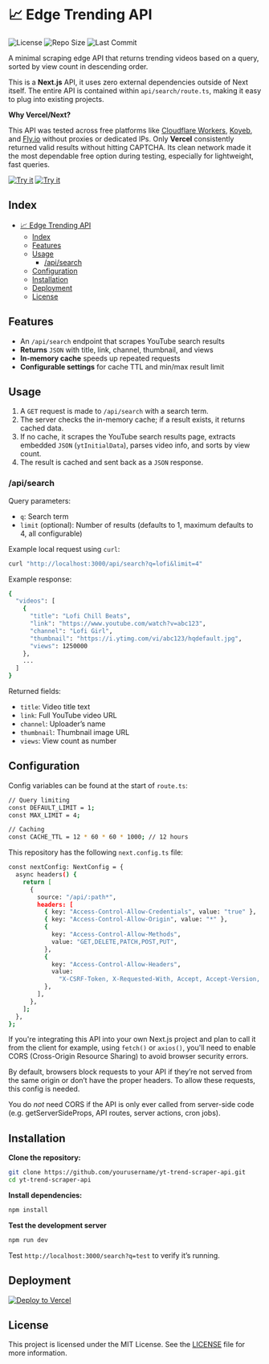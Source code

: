 # 📈 Edge Trending API

![License](https://img.shields.io/github/license/sebilune/yt-trend-scraper-api)
![Repo Size](https://img.shields.io/github/repo-size/sebilune/yt-trend-scraper-api)
![Last Commit](https://img.shields.io/github/last-commit/sebilune/yt-trend-scraper-api)

A minimal scraping edge API that returns trending videos based on a query, sorted by view count in descending order.

This is a **Next.js** API, it uses zero external dependencies outside of Next itself. The entire API is contained within `api/search/route.ts`, making it easy to plug into existing projects.

**Why Vercel/Next?**

This API was tested across free platforms like [Cloudflare Workers](https://workers.cloudflare.com/), [Koyeb](https://koyeb.com/), and [Fly.io](https://fly.io/) without proxies or dedicated IPs. Only **Vercel** consistently returned valid results without hitting CAPTCHA. Its clean network made it the most dependable free option during testing, especially for lightweight, fast queries.

[![Try it](https://img.shields.io/badge/try--it-hoppscotch-blue?style=for-the-badge&logo=hoppscotch)](https://hopp.sh/r/wleDtjiCycfg)
[![Try it](https://img.shields.io/badge/try--it-postman-orange?style=for-the-badge&logo=postman)](https://www.postman.com/sebi-51246/scraper-demo/request/z7wfc4d/youtube-trending-api)

## Index

- [📈 Edge Trending API](#-edge-trending-api)
  - [Index](#index)
  - [Features](#features)
  - [Usage](#usage)
    - [/api/search](#apisearch)
  - [Configuration](#configuration)
  - [Installation](#installation)
  - [Deployment](#deployment)
  - [License](#license)

## Features

- An `/api/search` endpoint that scrapes YouTube search results
- **Returns** `JSON` with title, link, channel, thumbnail, and views
- **In-memory cache** speeds up repeated requests
- **Configurable settings** for cache TTL and min/max result limit

## Usage

1. A `GET` request is made to `/api/search` with a search term.
2. The server checks the in-memory cache; if a result exists, it returns cached data.
3. If no cache, it scrapes the YouTube search results page, extracts embedded `JSON` (`ytInitialData`), parses video info, and sorts by view count.
4. The result is cached and sent back as a `JSON` response.

### /api/search

Query parameters:

- `q`: Search term
- `limit` (optional): Number of results (defaults to 1, maximum defaults to 4, all configurable)

Example local request using `curl`:

```bash
curl "http://localhost:3000/api/search?q=lofi&limit=4"
```

Example response:

```bash
{
  "videos": [
    {
      "title": "Lofi Chill Beats",
      "link": "https://www.youtube.com/watch?v=abc123",
      "channel": "Lofi Girl",
      "thumbnail": "https://i.ytimg.com/vi/abc123/hqdefault.jpg",
      "views": 1250000
    },
    ...
  ]
}
```

Returned fields:

- `title`: Video title text
- `link`: Full YouTube video URL
- `channel`: Uploader’s name
- `thumbnail`: Thumbnail image URL
- `views`: View count as number

## Configuration

Config variables can be found at the start of `route.ts`:

```bash
// Query limiting
const DEFAULT_LIMIT = 1;
const MAX_LIMIT = 4;

// Caching
const CACHE_TTL = 12 * 60 * 60 * 1000; // 12 hours
```

This repository has the following `next.config.ts` file:

```bash
const nextConfig: NextConfig = {
  async headers() {
    return [
      {
        source: "/api/:path*",
        headers: [
          { key: "Access-Control-Allow-Credentials", value: "true" },
          { key: "Access-Control-Allow-Origin", value: "*" },
          {
            key: "Access-Control-Allow-Methods",
            value: "GET,DELETE,PATCH,POST,PUT",
          },
          {
            key: "Access-Control-Allow-Headers",
            value:
              "X-CSRF-Token, X-Requested-With, Accept, Accept-Version, Content-Length, Content-MD5, Content-Type, Date, X-Api-Version",
          },
        ],
      },
    ];
  },
};
```

If you're integrating this API into your own Next.js project and plan to call it from the client for example, using `fetch()` or `axios()`, you'll need to enable CORS (Cross-Origin Resource Sharing) to avoid browser security errors.

By default, browsers block requests to your API if they’re not served from the same origin or don’t have the proper headers. To allow these requests, this config is needed.

You do _not_ need CORS if the API is only ever called from server-side code (e.g. getServerSideProps, API routes, server actions, cron jobs).

## Installation

**Clone the repository:**

```bash
git clone https://github.com/yourusername/yt-trend-scraper-api.git
cd yt-trend-scraper-api
```

**Install dependencies:**

```bash
npm install
```

**Test the development server**

```bash
npm run dev
```

Test `http://localhost:3000/search?q=test` to verify it’s running.

## Deployment

[![Deploy to Vercel](https://img.shields.io/badge/deploy%20to%20vercel-black?logo=vercel&style=for-the-badge)](https://vercel.com/import/project?template=https://github.com/sebilune/yt-trend-scraper-api)

## License

This project is licensed under the MIT License. See the [LICENSE](./LICENSE) file for more information.
